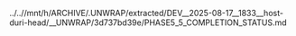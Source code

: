 ../..//mnt/h/ARCHIVE/.UNWRAP/extracted/DEV__2025-08-17__1833__host-duri-head/__UNWRAP/3d737bd39e/PHASE5_5_COMPLETION_STATUS.md